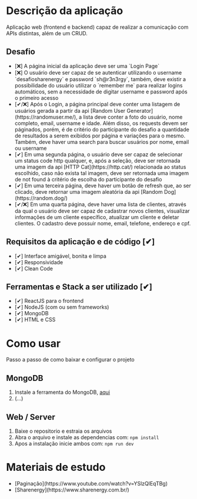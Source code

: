 # Descrição da aplicação

<p>Aplicação web (frontend e backend) capaz de realizar a comunicação com APIs distintas, além de um CRUD.</p>

## Desafio

<ul>
  <li>[❌] A página inicial da aplicação deve ser uma `Login Page`</li>
  <li>[❌] O usuário deve ser capaz de se autenticar utilizando o username `desafiosharenergy` e password `sh@r3n3rgy`, também, deve existir a possibilidade do usuário utilizar o `remember me` para realizar logins automáticos, sem a necessidade de digitar username e password após o primeiro acesso</li>
  <li>[✔/❌] Após o Login, a página principal deve conter uma listagem de usuários gerada a partir da api [Random User Generator](https://randomuser.me/), a lista deve conter a foto do usuário, nome completo, email, username e idade. Além disso, os requests devem ser páginados, porém, é de critério do participante do desafio a quantidade de resultados a serem exibidos por página e variações para o mesmo. Também, deve haver uma search para buscar usuários por nome, email ou username</li>
  <li>[✔] Em uma segunda página, o usuário deve ser capaz de selecionar um status code http qualquer, e, após a seleção, deve ser retornada uma imagem da api [HTTP Cat](https://http.cat/) relacionada ao status escolhido, caso não exista tal imagem, deve ser retornada uma imagem de not found à critério de escolha do participante do desafio</li>
  <li>[✔] Em uma terceira página, deve haver um botão de refresh que, ao ser clicado, deve retornar uma imagem aleatória da api [Random Dog](https://random.dog/)</li>
  <li>[✔/❌] Em uma quarta página, deve haver uma lista de clientes, através da qual o usuário deve ser capaz de cadastrar novos clientes, visualizar informações de um cliente específico, atualizar um cliente e deletar clientes. O cadastro deve possuir nome, email, telefone, endereço e cpf.</li>
</ul>

## Requisitos da aplicação e de código [✔]

<ul>
  <li>[✔] Interface amigável, bonita e limpa</li>
  <li>[✔] Responsividade</li>
  <li>[✔] Clean Code</li>
</ul>

## Ferramentas e Stack a ser utilizado [✔]

<ul>
  <li>[✔] ReactJS para o frontend</li>
  <li>[✔] NodeJS (com ou sem frameworks)</li>
  <li>[✔] MongoDB</li>
  <li>[✔] HTML e CSS</li>
</ul>

# Como usar

<p>Passo a passo de como baixar e configurar o projeto</p>

## MongoDB

<ol>
  <li>Instale a ferramenta do MongoDB, <a href="https://www.mongodb.com/try/download/community" target="_blank" >aqui</a> </li>
  <li>(...)</li>
</ol>

## Web / Server

<ol>
  <li>Baixe o repositorio e estraia os arquivos</li>
  <li>Abra o arquivo e instale as dependencias com: <code>npm install</code></li>
  <li>Apos a instalação inicie ambos com: <code>npm run dev</code></li>
</ol>

# Materiais de estudo

<ul>
  <li>[Paginação](https://www.youtube.com/watch?v=YSlzQlEqTBg)</li>
  <li>[Sharenergy](https://www.sharenergy.com.br/)</li>
</ul>
